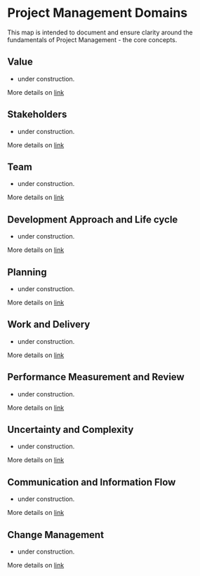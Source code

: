 # Project Management Domains

This map is intended to document and ensure clarity around the fundamentals of Project Management - the core concepts.

## Value

- under construction.

More details on [link](http://localhost)

## Stakeholders

- under construction.

More details on [link](http://localhost)

## Team

- under construction.

More details on [link](http://localhost)

## Development Approach and Life cycle

- under construction.

More details on [link](http://localhost)

## Planning

- under construction.

More details on [link](http://localhost)

## Work and Delivery

- under construction.

More details on [link](http://localhost)

## Performance Measurement and Review

- under construction.

More details on [link](http://localhost)

## Uncertainty and Complexity

- under construction.

More details on [link](http://localhost)

## Communication and Information Flow

- under construction.

More details on [link](http://localhost)

## Change Management

- under construction.

More details on [link](http://localhost)